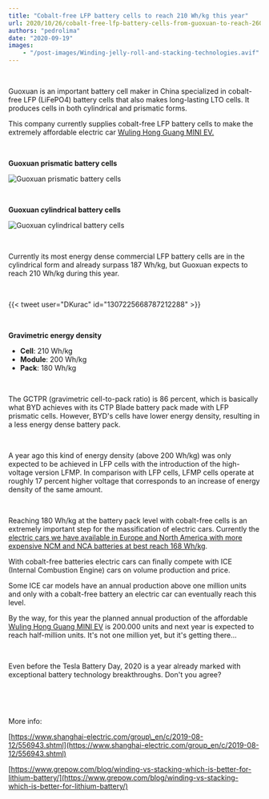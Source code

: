 ```yaml
---
title: "Cobalt-free LFP battery cells to reach 210 Wh/kg this year"
url: 2020/10/26/cobalt-free-lfp-battery-cells-from-guoxuan-to-reach-260-wh-kg-in-2022
authors: "pedrolima"
date: "2020-09-19"
images: 
    - "/post-images/Winding-jelly-roll-and-stacking-technologies.avif"
---
```


 

Guoxuan is an important battery cell maker in China specialized in cobalt-free LFP (LiFePO4) battery cells that also makes long-lasting LTO cells. It produces cells in both cylindrical and prismatic forms.

This company currently supplies cobalt-free LFP battery cells to make the extremely affordable electric car [Wuling Hong Guang MINI EV.](/2020/08/26/wuling-hong-guang-mini-ev-had-a-strong-first-full-sales-month/)

 

**Guoxuan prismatic battery cells**

![Guoxuan prismatic battery cells](post-images/Guoxuan-prismatic-battery-cells.avif)

 

**Guoxuan cylindrical battery cells**

![Guoxuan cylindrical battery cells](post-images/Guoxuan-cylindrical-battery-cells.avif)

 

Currently its most energy dense commercial LFP battery cells are in the cylindrical form and already surpass 187 Wh/kg, but Guoxuan expects to reach 210 Wh/kg during this year.

 

{{< tweet user="DKurac" id="1307225668787212288" >}}

 

**Gravimetric energy density**

- **Cell**: 210 Wh/kg
- **Module**: 200 Wh/kg
- **Pack**: 180 Wh/kg

 

The GCTPR (gravimetric cell-to-pack ratio) is 86 percent, which is basically what BYD achieves with its CTP Blade battery pack made with LFP prismatic cells. However, BYD's cells have lower energy density, resulting in a less energy dense battery pack.

 

A year ago this kind of energy density (above 200 Wh/kg) was only expected to be achieved in LFP cells with the introduction of the high-voltage version LFMP. In comparison with LFP cells, LFMP cells operate at roughly 17 percent higher voltage that corresponds to an increase of energy density of the same amount.

 

Reaching 180 Wh/kg at the battery pack level with cobalt-free cells is an extremely important step for the massification of electric cars. Currently the [electric cars we have available in Europe and North America with more expensive NCM and NCA batteries at best reach 168 Wh/kg](/2020/04/04/comparison-of-different-ev-batteries-in-2020/).

With cobalt-free batteries electric cars can finally compete with ICE (Internal Combustion Engine) cars on volume production and price.

Some ICE car models have an annual production above one million units and only with a cobalt-free battery an electric car can eventually reach this level.

By the way, for this year the planned annual production of the affordable [Wuling Hong Guang MINI EV](/2020/08/26/wuling-hong-guang-mini-ev-had-a-strong-first-full-sales-month/) is 200.000 units and next year is expected to reach half-million units. It's not one million yet, but it's getting there...

 

Even before the Tesla Battery Day, 2020 is a year already marked with exceptional battery technology breakthroughs. Don't you agree?

 

 

More info:

[https://www.shanghai-electric.com/group\_en/c/2019-08-12/556943.shtml](https://www.shanghai-electric.com/group_en/c/2019-08-12/556943.shtml)

[https://www.grepow.com/blog/winding-vs-stacking-which-is-better-for-lithium-battery/](https://www.grepow.com/blog/winding-vs-stacking-which-is-better-for-lithium-battery/)
